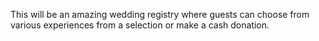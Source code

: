 This will be an amazing wedding registry where guests 
can choose from various experiences from a selection or make a cash donation.